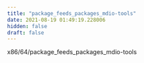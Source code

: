 ```yaml
---
title: "package_feeds_packages_mdio-tools"
date: 2021-08-19 01:49:19.228006
hidden: false
draft: false
---
```


x86/64/package_feeds_packages_mdio-tools

